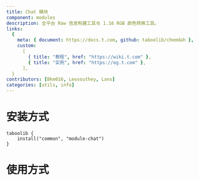 ```yaml
---
title: Chat 模块
component: modules
description: 全平台 Raw 信息构建工具与 1.16 RGB 颜色转换工具。
links:
  {
    meta: { document: https://docs.t.com, github: taboolib/chemdah },
    custom:
      [
        { title: "教程", href: "https://wiki.t.com" },
        { title: "实例", href: "https://eg.t.com" },
      ],
  }
contributors: [Bkm016, Leosouthey, Lans]
categories: [utils, info]
---
```


# 安装方式

```
taboolib {
    install("common", "module-chat")
}
```

# 使用方式
